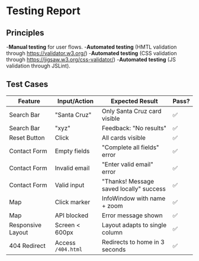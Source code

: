 # Testing Report

## Principles
-**Manual testing** for user flows.
-**Automated testing** (HMTL validation through https://validator.w3.org/)
-**Automated testing** (CSS validation through https://jigsaw.w3.org/css-validator/)
-**Automated testing** (JS validation through JSLint).

## Test Cases

| Feature             | Input/Action                        | Expected Result                           | Pass? |
|---------------------|-------------------------------------|-------------------------------------------|-------|
| Search Bar          | "Santa Cruz"                        | Only Santa Cruz card visible              | ✅    |
| Search Bar          | "xyz"                               | Feedback: "No results"                    | ✅    |
| Reset Button        | Click                               | All cards visible                         | ✅    |
| Contact Form        | Empty fields                        | "Complete all fields" error               | ✅    |
| Contact Form        | Invalid email                       | "Enter valid email" error                 | ✅    |
| Contact Form        | Valid input                         | "Thanks! Message saved locally" success   | ✅    |
| Map                 | Click marker                        | InfoWindow with name + zoom               | ✅    |
| Map                 | API blocked                         | Error message shown                       | ✅    |
| Responsive Layout   | Screen < 600px                      | Layout adapts to single column            | ✅    |
| 404 Redirect        | Access `/404.html`                  | Redirects to home in 3 seconds            | ✅    |